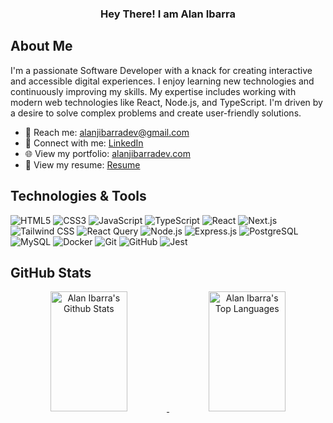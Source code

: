 <!-- Intro  -->
<h3 align="center">
      Hey There! I am
                <b>Alan Ibarra</b>
</h3>

## About Me

I'm a passionate Software Developer with a knack for creating interactive and accessible digital experiences. I enjoy learning new technologies and continuously improving my skills. My expertise includes working with modern web technologies like React, Node.js, and TypeScript. I'm driven by a desire to solve complex problems and create user-friendly solutions.

- 📧 Reach me: [alanjibarradev@gmail.com](mailto:alanjibarradev@gmail.com)
- 💼 Connect with me: [LinkedIn](https://www.linkedin.com/in/alanjibarra/)
- 🌐 View my portfolio: [alanjibarradev.com](https://alanjibarradev.com)
- 📄 View my resume: [Resume](https://docs.google.com/document/d/1ei5IO2awJS2NTUJsyDn3Z2lpmsDR01e-NTsagMDYOCg/edit?usp=sharing)

## Technologies & Tools

![HTML5](https://img.shields.io/badge/html5-%23E34F26.svg?style=for-the-badge&logo=html5&logoColor=white)
![CSS3](https://img.shields.io/badge/css3-%231572B6.svg?style=for-the-badge&logo=css3&logoColor=white)
![JavaScript](https://img.shields.io/badge/javascript-%23F7DF1E.svg?style=for-the-badge&logo=javascript&logoColor=black)
![TypeScript](https://img.shields.io/badge/typescript-%23007ACC.svg?style=for-the-badge&logo=typescript&logoColor=white)
![React](https://img.shields.io/badge/react-%2320232a.svg?style=for-the-badge&logo=react&logoColor=%2361DAFB)
![Next.js](https://img.shields.io/badge/next.js-%23000000.svg?style=for-the-badge&logo=nextdotjs&logoColor=white)
![Tailwind CSS](https://img.shields.io/badge/tailwindcss-%2338B2AC.svg?style=for-the-badge&logo=tailwind-css&logoColor=white)
![React Query](https://img.shields.io/badge/react--query-%23FF4154.svg?style=for-the-badge&logo=react-query&logoColor=white)
![Node.js](https://img.shields.io/badge/node.js-%2343853D.svg?style=for-the-badge&logo=node.js&logoColor=white)
![Express.js](https://img.shields.io/badge/express.js-%23404d59.svg?style=for-the-badge&logo=express&logoColor=%2361DAFB)
![PostgreSQL](https://img.shields.io/badge/postgresql-%23316192.svg?style=for-the-badge&logo=postgresql&logoColor=white)
![MySQL](https://img.shields.io/badge/mysql-%2300f.svg?style=for-the-badge&logo=mysql&logoColor=white)
![Docker](https://img.shields.io/badge/docker-%230db7ed.svg?style=for-the-badge&logo=docker&logoColor=white)
![Git](https://img.shields.io/badge/git-%23F05033.svg?style=for-the-badge&logo=git&logoColor=white)
![GitHub](https://img.shields.io/badge/github-%23121011.svg?style=for-the-badge&logo=github&logoColor=white)
![Jest](https://img.shields.io/badge/jest-%23C21325.svg?style=for-the-badge&logo=jest&logoColor=white)

## GitHub Stats

<p align="center">
  <a href="https://github.com/Ibarra11">
    <img alt="Alan Ibarra's Github Stats" src="https://denvercoder1-github-readme-stats.vercel.app/api?username=Ibarra11&show_icons=true&count_private=true&theme=react&border_color=7F3FBF&bg_color=0D1117&title_color=F85D7F&icon_color=F8D866" height="192px" width="49.5%"/>
  </a>
  <a href="https://github.com/Ibarra11">
    <img alt="Alan Ibarra's Top Languages" src="https://denvercoder1-github-readme-stats.vercel.app/api/top-langs/?username=Ibarra11&langs_count=8&layout=compact&theme=react&border_color=7F3FBF&bg_color=0D1117&title_color=F85D7F&icon_color=F8D866" height="192px" width="49.5%"/>
  </a>
</p>

